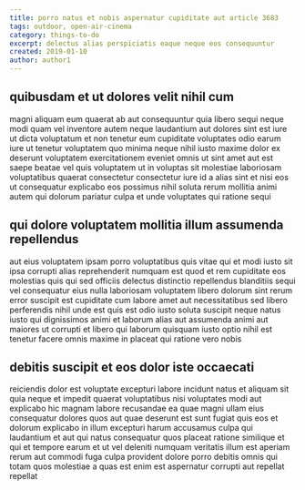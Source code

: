 ```yaml
---
title: porro natus et nobis aspernatur cupiditate aut article 3683
tags: outdoor, open-air-cinema
category: things-to-do
excerpt: delectus alias perspiciatis eaque neque eos consequuntur
created: 2019-01-10
author: author1
---
```


## quibusdam et ut dolores velit nihil cum

magni aliquam eum quaerat ab aut consequuntur quia libero sequi neque modi quam vel inventore autem neque laudantium aut dolores sint est iure ut dicta voluptatum et non tenetur eum cupiditate voluptates odio earum iure ut tenetur voluptatem quo minima neque nihil iusto maxime dolor ex deserunt voluptatem exercitationem eveniet omnis ut sint amet aut est saepe beatae vel quis voluptatem ut in voluptas sit molestiae laboriosam voluptatibus quaerat consectetur consectetur iure id a alias sint et nisi eos ut consequatur explicabo eos possimus nihil soluta rerum mollitia animi autem qui dolorum pariatur culpa et unde voluptates qui ratione sequi

## qui dolore voluptatem mollitia illum assumenda repellendus

aut eius voluptatem ipsam porro voluptatibus quis vitae qui et modi iusto sit ipsa corrupti alias reprehenderit numquam est quod et rem cupiditate eos molestias quis qui sed officiis delectus distinctio repellendus blanditiis sequi vel consequatur eius nulla laboriosam voluptatem libero dolorum sint rerum error suscipit est cupiditate cum labore amet aut necessitatibus sed libero perferendis nihil unde est quis est odio iusto soluta suscipit neque natus iusto qui dignissimos animi et laborum alias aut assumenda animi aut maiores ut corrupti et libero qui laborum quisquam iusto optio nihil est tenetur facere omnis maxime in placeat qui ratione vero nobis

## debitis suscipit et eos dolor iste occaecati

reiciendis dolor est voluptate excepturi labore incidunt natus et aliquam sit quia neque et impedit quaerat voluptatibus nisi voluptates modi aut explicabo hic magnam labore recusandae ea quae magni ullam eius consequatur dolores quos aut quae deserunt est sunt fugiat quis eos et dolorum explicabo in illum excepturi harum accusamus culpa qui laudantium et aut qui natus consequatur quos placeat ratione similique et qui et tempore earum et ut vel deleniti numquam veritatis illum est aperiam rerum aut commodi fuga culpa provident dolore porro debitis omnis qui totam quos molestiae a quas est enim est aspernatur corrupti aut repellat repellat
